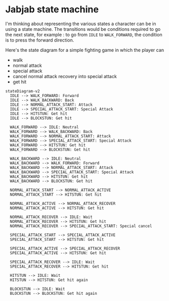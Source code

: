 # Jabjab state machine

I'm thinking about representing the various states a character can be in using a state machine. The transitions would be conditions required to go the next state, for example : to go from `IDLE` to `WALK_FORWARD`, the condition is to press the forward direction.

Here's the state diagram for a simple fighting game in which the player can

- walk
- normal attack
- special attack
- cancel normal attack recovery into special attack
- get hit

```mermaid
stateDiagram-v2
  IDLE --> WALK_FORWARD: Forward
  IDLE --> WALK_BACKWARD: Back
  IDLE --> NORMAL_ATTACK_START: Attack
  IDLE --> SPECIAL_ATTACK_START: Special Attack
  IDLE --> HITSTUN: Get hit
  IDLE --> BLOCKSTUN: Get hit

  WALK_FORWARD --> IDLE: Neutral
  WALK_FORWARD --> WALK_BACKWARD: Back
  WALK_FORWARD --> NORMAL_ATTACK_START: Attack
  WALK_FORWARD --> SPECIAL_ATTACK_START: Special Attack
  WALK_FORWARD --> HITSTUN: Get hit
  WALK_FORWARD --> BLOCKSTUN: Get hit

  WALK_BACKWARD --> IDLE: Neutral
  WALK_BACKWARD --> WALK_FORWARD: Forward
  WALK_BACKWARD --> NORMAL_ATTACK_START: Attack
  WALK_BACKWARD --> SPECIAL_ATTACK_START: Special Attack
  WALK_BACKWARD --> HITSTUN: Get hit
  WALK_BACKWARD --> BLOCKSTUN: Get hit

  NORMAL_ATTACK_START --> NORMAL_ATTACK_ACTIVE
  NORMAL_ATTACK_START --> HITSTUN: Get hit

  NORMAL_ATTACK_ACTIVE --> NORMAL_ATTACK_RECOVER
  NORMAL_ATTACK_ACTIVE --> HITSTUN: Get hit

  NORMAL_ATTACK_RECOVER --> IDLE: Wait
  NORMAL_ATTACK_RECOVER --> HITSTUN: Get hit
  NORMAL_ATTACK_RECOVER --> SPECIAL_ATTACK_START: Special cancel

  SPECIAL_ATTACK_START --> SPECIAL_ATTACK_ACTIVE
  SPECIAL_ATTACK_START --> HITSTUN: Get hit

  SPECIAL_ATTACK_ACTIVE --> SPECIAL_ATTACK_RECOVER
  SPECIAL_ATTACK_ACTIVE --> HITSTUN: Get hit

  SPECIAL_ATTACK_RECOVER --> IDLE: Wait
  SPECIAL_ATTACK_RECOVER --> HITSTUN: Get hit

  HITSTUN --> IDLE: Wait
  HITSTUN --> HITSTUN: Get hit again

  BLOCKSTUN --> IDLE: Wait
  BLOCKSTUN --> BLOCKSTUN: Get hit again
```
